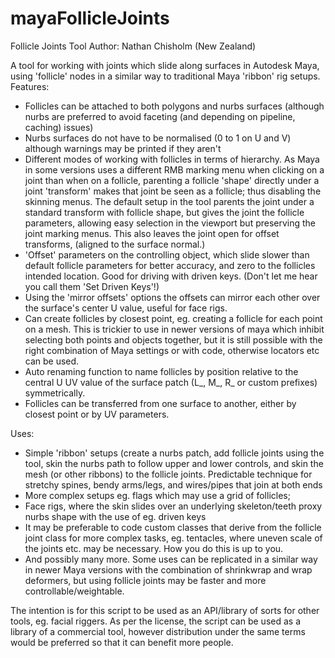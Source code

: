 # mayaFollicleJoints
Follicle Joints Tool
 Author: Nathan Chisholm (New Zealand)

 A tool for working with joints which slide along surfaces in Autodesk Maya, using 'follicle' nodes in a similar way to traditional Maya 'ribbon' rig setups. 
 Features:
  - Follicles can be attached to both polygons and nurbs surfaces (although nurbs are preferred to avoid faceting (and depending on pipeline, caching) issues)
  - Nurbs surfaces do not have to be normalised (0 to 1 on U and V) although warnings may be printed if they aren't
  - Different modes of working with follicles in terms of hierarchy. As Maya in some versions uses a different RMB marking menu when clicking on a joint than when on a follicle, parenting a follicle 'shape' directly under a joint 'transform' makes that joint be seen as a follicle; thus disabling the skinning menus.
    The default setup in the tool parents the joint under a standard transform with follicle shape, but gives the joint the follicle parameters, allowing easy selection in the viewport but preserving the joint marking menus. This also leaves the joint open for offset transforms, (aligned to the surface normal.)
  - 'Offset' parameters on the controlling object, which slide slower than default follicle parameters for better accuracy, and zero to the follicles intended location. Good for driving with driven keys. (Don't let me hear you call them 'Set Driven Keys'!)  
  - Using the 'mirror offsets' options the offsets can mirror each other over the surface's center U value, useful for face rigs.
  - Can create follicles by closest point, eg. creating a follicle for each point on a mesh. This is trickier to use in newer versions of maya which inhibit selecting both points and objects together, but it is still possible with the right combination of Maya settings or with code, otherwise locators etc can be used.
  - Auto renaming function to name follicles by position relative to the central U UV value of the surface patch (L_, M_, R_ or custom prefixes) symmetrically.
  - Follicles can be transferred from one surface to another, either by closest point or by UV parameters.

Uses:
  - Simple 'ribbon' setups (create a nurbs patch, add follicle joints using the tool, skin the nurbs path to follow upper and lower controls, and skin the mesh (or other ribbons) to the follicle joints. Predictable technique for stretchy spines, bendy arms/legs, and wires/pipes that join at both ends
  - More complex setups eg. flags which may use a grid of follicles;
  - Face rigs, where the skin slides over an underlying skeleton/teeth proxy nurbs shape with the use of eg. driven keys
  - It may be preferable to code custom classes that derive from the follicle joint class for more complex tasks, eg. tentacles, where uneven scale of the joints etc. may be necessary. How you do this is up to you.
  - And possibly many more. Some uses can be replicated in a similar way in newer Maya versions with the combination of shrinkwrap and wrap deformers, but using follicle joints may be faster and more controllable/weightable.
  
The intention is for this script to be used as an API/library of sorts for other tools, eg. facial riggers. As per the license, the script can be used as a library of a commercial tool, however distribution under the same terms would be preferred so that it can benefit more people.
